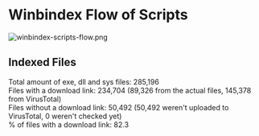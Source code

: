 # Winbindex Flow of Scripts

![winbindex-scripts-flow.png](winbindex-scripts-flow.png)

## Indexed Files

<!--FileStats-->
Total amount of exe, dll and sys files: 285,196  
Files with a download link: 234,704 (89,326 from the actual files, 145,378 from VirusTotal)  
Files without a download link: 50,492 (50,492 weren't uploaded to VirusTotal, 0 weren't checked yet)  
% of files with a download link: 82.3  
<!--/FileStats-->
